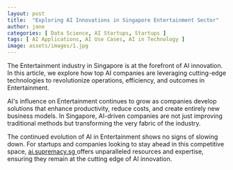 ```yaml
---
layout: post
title:  "Exploring AI Innovations in Singapore Entertainment Sector"
author: jane
categories: [ Data Science, AI Startups, Startups ]
tags: [ AI Applications, AI Use Cases, AI in Technology ]
image: assets/images/1.jpg
---
```


The Entertainment industry in Singapore is at the forefront of AI innovation. In this article, we explore how top AI companies are leveraging cutting-edge technologies to revolutionize operations, efficiency, and outcomes in Entertainment.

AI's influence on Entertainment continues to grow as companies develop solutions that enhance productivity, reduce costs, and create entirely new business models. In Singapore, AI-driven companies are not just improving traditional methods but transforming the very fabric of the industry.

The continued evolution of AI in Entertainment shows no signs of slowing down. For startups and companies looking to stay ahead in this competitive space, <a href="https://ai.supremacy.sg" target="_blank"> ai.supremacy.sg </a> offers unparalleled resources and expertise, ensuring they remain at the cutting edge of AI innovation.
